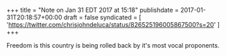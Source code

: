 +++
title = "Note on Jan 31 EDT 2017 at 15:18"
publishdate = 2017-01-31T20:18:57+00:00
draft = false
syndicated = [ 'https://twitter.com/chrisjohndeluca/status/826525196005867500?s=20' ]
+++

Freedom is this country is being rolled back by it's most vocal proponents.
